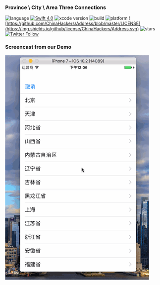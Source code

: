 ### Province \ City \ Area Three Connections
![language](https://img.shields.io/badge/language-swift-orange.svg)
[![Swift  4.0](https://img.shields.io/badge/swift-4.0.3+-blue.svg?style=flat)](https://developer.apple.com/swift/)
![xcode version](https://img.shields.io/badge/xcode-9+-brightgreen.svg)
![build](https://img.shields.io/appveyor/ci/gruntjs/grunt.svg)
![platform](https://img.shields.io/badge/platform-ios-lightgrey.svg)
![https://github.com/ChinaHackers/Address/blob/master/LICENSE](https://img.shields.io/github/license/ChinaHackers/Address.svg)
![stars ](https://img.shields.io/github/stars/ChinaHackers/Address.svg?style=social&label=Star)
[![Twitter Follow](https://img.shields.io/twitter/follow/LiuChuan_.svg?style=social)](https://twitter.com/LiuChuan_)

### Screencast from our Demo

![](https://github.com/ChinaHackers/Address/raw/master/Address/preview.gif)

